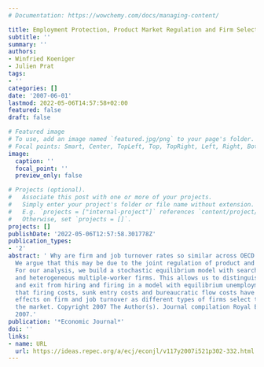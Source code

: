 ```yaml
---
# Documentation: https://wowchemy.com/docs/managing-content/

title: Employment Protection, Product Market Regulation and Firm Selection
subtitle: ''
summary: ''
authors:
- Winfried Koeniger
- Julien Prat
tags:
- ''
categories: []
date: '2007-06-01'
lastmod: 2022-05-06T14:57:58+02:00
featured: false
draft: false

# Featured image
# To use, add an image named `featured.jpg/png` to your page's folder.
# Focal points: Smart, Center, TopLeft, Top, TopRight, Left, Right, BottomLeft, Bottom, BottomRight.
image:
  caption: ''
  focal_point: ''
  preview_only: false

# Projects (optional).
#   Associate this post with one or more of your projects.
#   Simply enter your project's folder or file name without extension.
#   E.g. `projects = ["internal-project"]` references `content/project/deep-learning/index.md`.
#   Otherwise, set `projects = []`.
projects: []
publishDate: '2022-05-06T12:57:58.301778Z'
publication_types:
- '2'
abstract: ' Why are firm and job turnover rates so similar across OECD countries?
  We argue that this may be due to the joint regulation of product and labour markets.
  For our analysis, we build a stochastic equilibrium model with search frictions
  and heterogeneous multiple-worker firms. This allows us to distinguish firm entry
  and exit from hiring and firing in a model with equilibrium unemployment. We show
  that firing costs, sunk entry costs and bureaucratic flow costs have countervailing
  effects on firm and job turnover as different types of firms select to operate in
  the market. Copyright 2007 The Author(s). Journal compilation Royal Economic Society
  2007.'
publication: '*Economic Journal*'
doi: ''
links:
- name: URL
  url: https://ideas.repec.org/a/ecj/econjl/v117y2007i521p302-332.html
---
```

